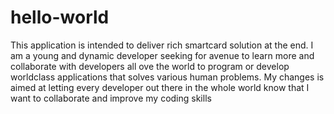 # hello-world
This application is intended to deliver rich smartcard solution at the end.
I am a young and dynamic developer seeking for avenue to learn more and collaborate with developers all ove the world to program or develop worldclass applications that solves various human problems. 
My changes is aimed at letting every developer out there in the whole world know that I want to collaborate and improve my coding skills 
